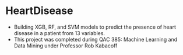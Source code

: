 # HeartDisease
  - Building XGB, RF, and SVM models to predict the presence of heart disease in a patient from 13 variables.
  - This project was completed during QAC 385: Machine Learning and Data Mining under Professor Rob Kabacoff
